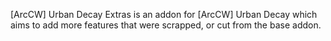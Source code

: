 [ArcCW] Urban Decay Extras is an addon for [ArcCW] Urban Decay which aims to add more features that were scrapped, or cut from the base addon.
